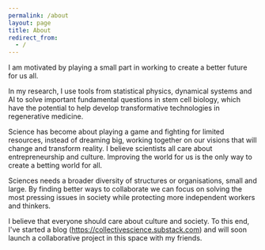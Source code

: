 ```yaml
---
permalink: /about
layout: page
title: About
redirect_from:
  - /
---
```


I am motivated by playing a small part in working to create a better future for us all.

In my research, I use tools from statistical physics, dynamical systems and AI to solve important fundamental questions in stem cell biology, which have the potential to help develop transformative technologies in regenerative medicine.

Science has become about playing a game and fighting for limited resources, instead of dreaming big, working together on our visions that will change and transform reality. I believe scientists all care about entrepreneurship and culture. Improving the world for us is the only way to create a betting world for all. 

Sciences needs a broader diversity of structures or organisations, small and large. By finding better ways to collaborate we can focus on solving the most pressing issues in society while protecting more independent workers and thinkers.

I believe that everyone should care about culture and society. To this end, I've started a blog (https://collectivescience.substack.com) and will soon launch a collaborative project in this space with my friends.
